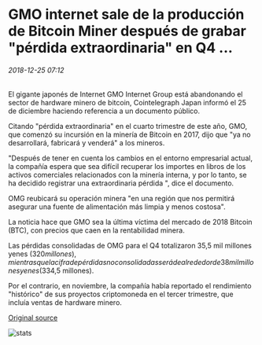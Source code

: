 # GMO internet sale de la producción de Bitcoin Miner después de grabar "pérdida extraordinaria" en Q4 ...

###### 2018-12-25 07:12

El gigante japonés de Internet GMO Internet Group está abandonando el sector de hardware minero de bitcoin, Cointelegraph Japan informó el 25 de diciembre haciendo referencia a un documento público.

Citando "pérdida extraordinaria" en el cuarto trimestre de este año, GMO, que comenzó su incursión en la minería de Bitcoin en 2017, dijo que "ya no desarrollará, fabricará y venderá" a los mineros.

"Después de tener en cuenta los cambios en el entorno empresarial actual, la compañía espera que sea difícil recuperar los importes en libros de los activos comerciales relacionados con la minería interna, y por lo tanto, se ha decidido registrar una extraordinaria pérdida ", dice el documento.

OMG reubicará su operación minera "en una región que nos permitirá asegurar una fuente de alimentación más limpia y menos costosa".

La noticia hace que GMO sea la última víctima del mercado de 2018 Bitcoin (BTC), con precios que caen en la rentabilidad minera.

Las pérdidas consolidadas de OMG para el Q4 totalizaron 35,5 mil millones yenes ($320 millones), mientras que la cifra de pérdidas no consolidadas será de alrededor de 38 mil millones yenes ($334,5 millones).

Por el contrario, en noviembre, la compañía había reportado el rendimiento "histórico" de sus proyectos criptomoneda en el tercer trimestre, que incluía ventas de hardware minero.

[Original source](https://cointelegraph.com/news/gmo-internet-exits-bitcoin-miner-production-after-recording-extraordinary-loss-in-q4)

![stats](https://c.statcounter.com/11760860/0/a89fa40b/1/ "stats")